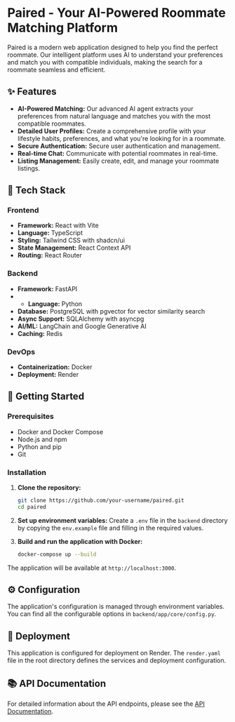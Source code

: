 # Paired - Your AI-Powered Roommate Matching Platform

Paired is a modern web application designed to help you find the perfect roommate. Our intelligent platform uses AI to understand your preferences and match you with compatible individuals, making the search for a roommate seamless and efficient.

## ✨ Features

*   **AI-Powered Matching:** Our advanced AI agent extracts your preferences from natural language and matches you with the most compatible roommates.
*   **Detailed User Profiles:** Create a comprehensive profile with your lifestyle habits, preferences, and what you're looking for in a roommate.
*   **Secure Authentication:** Secure user authentication and management.
*   **Real-time Chat:** Communicate with potential roommates in real-time.
*   **Listing Management:** Easily create, edit, and manage your roommate listings.

## 🚀 Tech Stack

### Frontend

*   **Framework:** React with Vite
*   **Language:** TypeScript
*   **Styling:** Tailwind CSS with shadcn/ui
*   **State Management:** React Context API
*   **Routing:** React Router

### Backend

*   **Framework:** FastAPI
*   - **Language:** Python
*   **Database:** PostgreSQL with pgvector for vector similarity search
*   **Async Support:** SQLAlchemy with asyncpg
*   **AI/ML:** LangChain and Google Generative AI
*   **Caching:** Redis

### DevOps

*   **Containerization:** Docker
*   **Deployment:** Render

## 🏁 Getting Started

### Prerequisites

*   Docker and Docker Compose
*   Node.js and npm
*   Python and pip
*   Git

### Installation

1.  **Clone the repository:**
    ```bash
    git clone https://github.com/your-username/paired.git
    cd paired
    ```

2.  **Set up environment variables:**
    Create a `.env` file in the `backend` directory by copying the `env.example` file and filling in the required values.

3.  **Build and run the application with Docker:**
    ```bash
    docker-compose up --build
    ```

The application will be available at `http://localhost:3000`.

## ⚙️ Configuration

The application's configuration is managed through environment variables. You can find all the configurable options in `backend/app/core/config.py`.

## 🚀 Deployment

This application is configured for deployment on Render. The `render.yaml` file in the root directory defines the services and deployment configuration.

## 📚 API Documentation

For detailed information about the API endpoints, please see the [API Documentation](docs/api.md). 